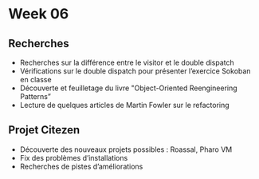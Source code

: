 # Week 06

## Recherches

- Recherches sur la différence entre le visitor et le double dispatch
- Vérifications sur le double dispatch pour présenter l’exercice Sokoban en classe
- Découverte et feuilletage du livre "Object-Oriented Reengineering Patterns”
- Lecture de quelques articles de Martin Fowler sur le refactoring

## Projet Citezen

- Découverte des nouveaux projets possibles : Roassal, Pharo VM
- Fix des problèmes d’installations
- Recherches de pistes d’améliorations
